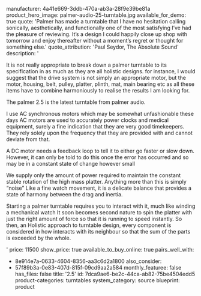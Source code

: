 manufacturer: 4a41e669-3ddb-470a-ab3a-28f9e39be81a
product_hero_image: palmer-audio-25-turntable.jpg
available_for_demo: true
quote: 'Palmer has made a turntable that I have no hesitation calling sonically, aesthetically, and functionally one of the most satisfying I’ve had the pleasure of reviewing. It’s a design I could happily close up shop with tomorrow and enjoy thereafter without a moment’s regret or thought for something else.'
quote_attribution: 'Paul Seydor, The Absolute Sound'
description: '<p>It is not really appropriate to break down a palmer turntable to its specification in as much as they are all holistic designs. for instance, I would suggest that the drive system is not simply an appropriate motor, but the motor, housing, belt, pulley, platter, plinth, mat, main bearing etc as all these items have to combine harmoniously to realise the results I am looking for.</p><p>The palmer 2.5 is the latest turntable from palmer audio.</p><p>I use AC synchronous motors which may be somewhat unfashionable these days AC motors are used to accurately power clocks and medical equipment, surely a fine indication that they are very good timekeepers. They rely solely upon the frequency that they are provided with and cannot deviate from that.</p><p>A DC motor needs a feedback loop to tell it to either go faster or slow down. However, it can only be told to do this once the error has occurred and so may be in a constant state of change however small</p><p>We supply only the amount of power required to maintain the constant stable rotation of the high mass platter. Anything more than this is simply “noise” Like a fine watch movement, it is a delicate balance that provides a state of harmony between the drag and inertia.</p><p>Starting a palmer turntable requires you to interact with it, much like winding a mechanical watch It soon becomes second nature to spin the platter with just the right amount of force so that it is running to speed instantly. So then, an Holistic approach to turntable design, every component is considered in how interacts with its neighbour so that the sum of the parts is exceeded by the whole.</p>'
price: 11500
show_price: true
available_to_buy_online: true
pairs_well_with:
  - 8e914e7a-0633-4604-8356-aa3c6d2a1800
also_consider:
  - 57f89b3a-0e83-407d-815f-09cd9aa2a584
monthly_featuree: false
has_files: false
title: '2.5'
id: 7dca9ae6-be2c-44ca-ab82-75be4504edd5
product-categories: turntables
system_category: source
blueprint: product

